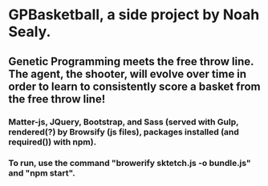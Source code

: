 # GPBasketball, a side project by Noah Sealy.
## Genetic Programming meets the free throw line. The agent, the shooter, will evolve over time in order to learn to consistently score a basket from the free throw line!
### Matter-js, JQuery, Bootstrap, and Sass (served with Gulp, rendered(?) by Browsify (js files), packages installed (and required()) with npm).
### To run, use the command "browerify sktetch.js -o bundle.js" and "npm start".
